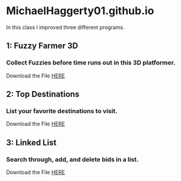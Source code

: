 # MichaelHaggerty01.github.io
In this class I improved three different programs.

## 1: Fuzzy Farmer 3D
### Collect Fuzzies before time runs out in this 3D platformer.
Download the File [HERE](https://drive.google.com/file/d/1GKi1U7q7RuK-uhaaUvotmHtQAcQeESDP/view?usp=drive_link)

## 2: Top Destinations
### List your favorite destinations to visit.
Download the File [HERE](https://drive.google.com/file/d/1uVGP5vaDHHZLrE7ZtcnJR7DIgUG8Orhg/view?usp=drive_link)

## 3: Linked List
### Search through, add, and delete bids in a list.
Download the File [HERE](https://drive.google.com/file/d/1I19-iqDrgeHDQj2NcaFOeEf1msiJzpsj/view?usp=drive_link)

